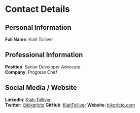 # Contact Details

## Personal Information

**Full Name**: Kiah Tolliver  

## Professional Information

**Position**: Senior Developer Advocate  
**Company**: Progress Chef

## Social Media / Website

**LinkedIn**: [Kiah-Tolliver](https://www.linkedin.com/in/kiah-tolliver/)  
**Twitter**: [@blkgrlcto](https://twitter.com/blkgrlcto)
**GitHub**: [KiahTolliver](https://github.com/KiahTolliver)
**Website**: [blkgrlcto.com](http://blkgrlcto.com/)
